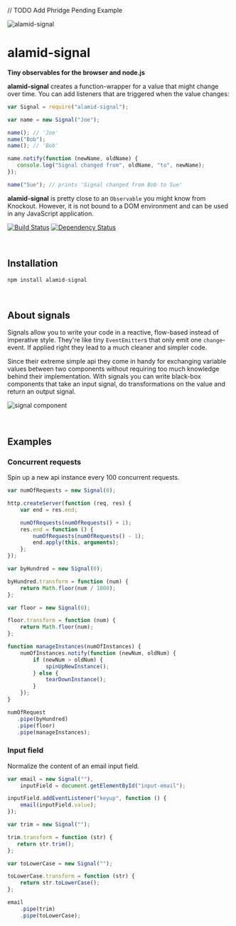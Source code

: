 // TODO Add Phridge Pending Example 

![alamid-signal](http://localhost:3000/signal-icon.svg)

alamid-signal
=============
**Tiny observables for the browser and node.js**

**alamid-signal** creates a function-wrapper for a value that might change over time. You can add listeners that are triggered when the value changes:

```javascript
var Signal = require("alamid-signal");

var name = new Signal("Joe");

name(); // 'Joe'
name("Bob");
name(); // 'Bob'

name.notify(function (newName, oldName) {
   console.log("Signal changed from", oldName, "to", newName);
});

name("Sue"); // prints 'Signal changed from Bob to Sue'
```

**alamid-signal** is pretty close to an `Observable` you might know from Knockout. However, it is not bound to a DOM environment and can be used in any JavaScript application. 

[![Build Status](https://secure.travis-ci.org/peerigon/alamid-signal?branch=master)](http://travis-ci.org/peerigon/alamid-signal)
[![Dependency Status](https://david-dm.org/peerigon/alamid-signal/status.png)](http://david-dm.org/peerigon/alamid-signal)

<br />

Installation
------------

`npm install alamid-signal`

<br />

About signals
-------------

Signals allow you to write your code in a reactive, flow-based instead of imperative style. They're like tiny `EventEmitter`s that only emit one `change`-event. If applied right they lead to a much cleaner and simpler code.

Since their extreme simple api they come in handy for exchanging variable values between two components without requiring too much knowledge behind their implementation. With signals you can write black-box components that take an input signal, do transformations on the value and return an output signal.

![signal component](http://localhost:3000/signal-component.svg)

<br />

Examples
-------------

### Concurrent requests

Spin up a new api instance every 100 concurrent requests.

```javascript
var numOfRequests = new Signal(0);

http.createServer(function (req, res) {
    var end = res.end;

    numOfRequests(numOfRequests() + 1);
    res.end = function () {
        numOfRequests(numOfRequests() - 1);
        end.apply(this, arguments);
    };
});
```

```javascript
var byHundred = new Signal(0);

byHundred.transform = function (num) {
    return Math.floor(num / 1000);
};
```

```javascript
var floor = new Signal(0);

floor.transform = function (num) {
    return Math.floor(num);
};
```

```javascript
function manageInstances(numOfInstances) {
    numOfInstances.notify(function (newNum, oldNum) {
        if (newNum > oldNum) {
            spinUpNewInstance();
        } else {
            tearDownInstance();
        }
    });
}
```

```javascript
numOfRequest
   .pipe(byHundred)
   .pipe(floor)
   .pipe(manageInstances);
```

### Input field

Normalize the content of an email input field.

```javascript
var email = new Signal(""),
    inputField = document.getElementById("input-email"); 

inputField.addEventListener("keyup", function () {
    email(inputField.value);
});
```

```javascript
var trim = new Signal("");

trim.transform = function (str) {
   return str.trim();
};
```

```javascript
var toLowerCase = new Signal("");

toLowerCase.transform = function (str) {
    return str.toLowerCase();
};
```

```javascript
email
    .pipe(trim)
    .pipe(toLowerCase);
```